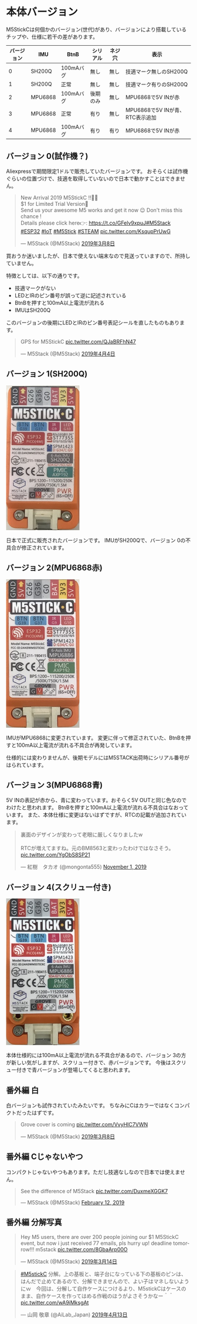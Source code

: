 # 本体バージョン

M5StickCは何個かのバージョン(世代)があり、バージョンにより搭載しているチップや、仕様に若干の差があります。

| バージョン  | IMU     | BtnB      | シリアル | ネジ穴 | 表示                            |
|-------------|---------|-----------|----------|--------|---------------------------------|
| 0           | SH200Q  | 100mAバグ | 無し     | 無し   | 技適マーク無しのSH200Q          |
| 1           | SH200Q  | 正常      | 無し     | 無し   | 技適マーク有りのSH200Q          |
| 2           | MPU6868 | 100mAバグ | 後期のみ | 無し   | MPU6868で5V INが赤              |
| 3           | MPU6868 | 正常      | 有り     | 無し   | MPU6868で5V INが青、RTC表示追加 |
| 4           | MPU6868 | 100mAバグ | 有り     | 有り   | MPU6868で5V INが赤              |

## バージョン 0(試作機？)

Aliexpressで期間限定1ドルで販売していたバージョンです。
おそらくは試作機ぐらいの位置づけで、技適を取得していないので日本で動かすことはできません。

<blockquote class="twitter-tweet" data-lang="ja"><p lang="en" dir="ltr">New Arrival 2019 M5StickC !!🎉🎉 <br>$1 for Limited Trial Version🥳<br>Send us your awesome M5 works and get it now 😉 Don&#39;t miss this chance ! <br>Details please click here👉: <a href="https://t.co/GFelv9xpuJ">https://t.co/GFelv9xpuJ</a><a href="https://twitter.com/hashtag/M5Stack?src=hash&amp;ref_src=twsrc%5Etfw">#M5Stack</a> <a href="https://twitter.com/hashtag/ESP32?src=hash&amp;ref_src=twsrc%5Etfw">#ESP32</a> <a href="https://twitter.com/hashtag/IoT?src=hash&amp;ref_src=twsrc%5Etfw">#IoT</a> <a href="https://twitter.com/hashtag/M5Stick?src=hash&amp;ref_src=twsrc%5Etfw">#M5Stick</a> <a href="https://twitter.com/hashtag/STEAM?src=hash&amp;ref_src=twsrc%5Etfw">#STEAM</a> <a href="https://t.co/KsqupPrUwG">pic.twitter.com/KsqupPrUwG</a></p>&mdash; M5Stack (@M5Stack) <a href="https://twitter.com/M5Stack/status/1103979330848374784?ref_src=twsrc%5Etfw">2019年3月8日</a></blockquote>
<script async src="https://platform.twitter.com/widgets.js" charset="utf-8"></script>

買おうか迷いましたが、日本で使えない端末なので見送っていますので、所持していません。

特徴としては、以下の通りです。

- 技適マークがない
- LEDとIRのピン番号が誤って逆に記述されている
- BtnBを押すと100mA以上電流が流れる
- IMUはSH200Q

このバージョンの後期にLEDとIRのピン番号表記シールを直したものもあります。

<blockquote class="twitter-tweet" data-lang="ja"><p lang="en" dir="ltr">GPS for M5StickC <a href="https://t.co/QJaBRFhN47">pic.twitter.com/QJaBRFhN47</a></p>&mdash; M5Stack (@M5Stack) <a href="https://twitter.com/M5Stack/status/1113753764081610753?ref_src=twsrc%5Etfw">2019年4月4日</a></blockquote>
<script async src="https://platform.twitter.com/widgets.js" charset="utf-8"></script>

## バージョン 1(SH200Q)

![V1](images/V1.jpg)

日本で正式に販売されたバージョンです。
IMUがSH200Qで、バージョン 0の不具合が修正されています。

## バージョン 2(MPU6868赤)

![V1](images/V2.jpg)

IMUがMPU6868に変更されています。
変更に伴って修正されていた、BtnBを押すと100mA以上電流が流れる不具合が再発しています。

仕様的には変わりませんが、後期モデルにはM5STACK出荷時にシリアル番号がはられています。

## バージョン 3(MPU6868青)

5V INの表記が赤から、青に変わっています。おそらく5V OUTと同じ色なのでわけたと思われます。
BtnBを押すと100mA以上電流が流れる不具合はなおっています。
また、本体仕様に変更はないはずですが、RTCの記載が追加されています。

<blockquote class="twitter-tweet"><p lang="ja" dir="ltr">裏面のデザインが変わって老眼に厳しくなりましたw<br><br>RTCが増えてますね。元のBM8563と変わったわけではなさそう。 <a href="https://t.co/YgObS8SP21">pic.twitter.com/YgObS8SP21</a></p>&mdash; 紅樹　タカオ (@mongonta555) <a href="https://twitter.com/mongonta555/status/1190089840169123840?ref_src=twsrc%5Etfw">November 1, 2019</a></blockquote> <script async src="https://platform.twitter.com/widgets.js" charset="utf-8"></script>

## バージョン 4(スクリュー付き)

![V1](images/V4.jpg)

本体仕様的には100mA以上電流が流れる不具合があるので、バージョン 3の方が新しい気がしますが、スクリュー付きで、赤バージョンです。
今後はスクリュー付きで青バージョンが登場してくると思われます。

## 番外編 白

白バージョンも試作されていたみたいです。
ちなみにCはカラーではなくコンパクトだったはずです。

<blockquote class="twitter-tweet" data-lang="ja"><p lang="en" dir="ltr">Grove cover is coming <a href="https://t.co/VvyHIC7VWN">pic.twitter.com/VvyHIC7VWN</a></p>&mdash; M5Stack (@M5Stack) <a href="https://twitter.com/M5Stack/status/1103850802450440193?ref_src=twsrc%5Etfw">2019年3月8日</a></blockquote>
<script async src="https://platform.twitter.com/widgets.js" charset="utf-8"></script>

## 番外編 Cじゃないやつ

コンパクトじゃないやつもあります。ただし技適なしなので日本では使えません。

<blockquote class="twitter-tweet"><p lang="en" dir="ltr">See the difference of M5Stack <a href="https://t.co/DuxmeXGGK7">pic.twitter.com/DuxmeXGGK7</a></p>&mdash; M5Stack (@M5Stack) <a href="https://twitter.com/M5Stack/status/1095266372702089216?ref_src=twsrc%5Etfw">February 12, 2019</a></blockquote> <script async src="https://platform.twitter.com/widgets.js" charset="utf-8"></script>

## 番外編 分解写真

<blockquote class="twitter-tweet" data-lang="ja"><p lang="en" dir="ltr">Hey M5 users, there are over 200 people joining our $1 M5StickC event, but now i just received 77 emails, pls hurry up! deadline tomorrow!!! m5stack <a href="https://t.co/8GbaArp00O">pic.twitter.com/8GbaArp00O</a></p>&mdash; M5Stack (@M5Stack) <a href="https://twitter.com/M5Stack/status/1106180742873268224?ref_src=twsrc%5Etfw">2019年3月14日</a></blockquote>
<script async src="https://platform.twitter.com/widgets.js" charset="utf-8"></script>

<blockquote class="twitter-tweet" data-lang="ja"><p lang="ja" dir="ltr"><a href="https://twitter.com/hashtag/M5stickC?src=hash&amp;ref_src=twsrc%5Etfw">#M5stickC</a> 分解。上の基板と、端子台になっている下の基板のピンは、はんだで止めてあるので、分解できませんので、よい子はマネしないようにｗ　今回は、分解して自作ケースにつけるより、M5stickCはケースのまま、自作ケースを作ってはめる作戦のほうがよさそうかなー＾＾ <a href="https://t.co/wA9iMksgAt">pic.twitter.com/wA9iMksgAt</a></p>&mdash; 山岡 敬章 (@AiLab_Japan) <a href="https://twitter.com/AiLab_Japan/status/1117100967822909441?ref_src=twsrc%5Etfw">2019年4月13日</a></blockquote>
<script async src="https://platform.twitter.com/widgets.js" charset="utf-8"></script>
